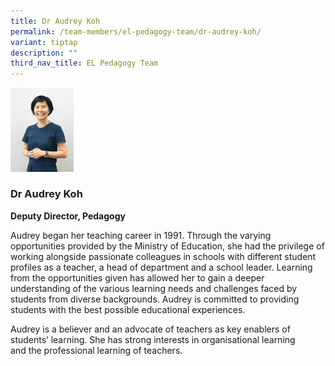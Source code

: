 ```yaml
---
title: Dr Audrey Koh
permalink: /team-members/el-pedagogy-team/dr-audrey-koh/
variant: tiptap
description: ""
third_nav_title: EL Pedagogy Team
---
```

<p></p><div class="isomer-image-wrapper"><img style="width: 20%;" height="auto" width="100%" alt="" src="/images/Team Members/Audrey.png"></div><p></p><h3><strong>Dr Audrey Koh</strong></h3><p><strong>Deputy Director, Pedagogy</strong></p><p></p><p>Audrey began her teaching career&nbsp;in&nbsp;1991. Through the varying opportunities provided by the Ministry of Education, she had the privilege of working alongside passionate colleagues in schools with different student profiles as a teacher, a head of department and a school leader. Learning from the opportunities given has allowed her to gain a deeper understanding of the various learning needs and challenges faced by students from diverse backgrounds.&nbsp;Audrey&nbsp;is committed to providing students with the best possible educational experiences.</p><p>Audrey is a believer and an advocate of teachers as key enablers of students’ learning.&nbsp;She has strong interests in organisational learning and&nbsp;the&nbsp;professional&nbsp;learning&nbsp;of teachers.</p>